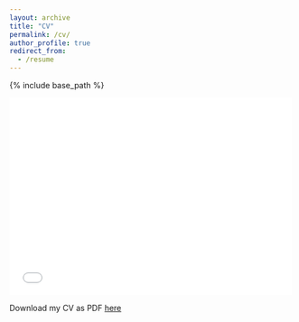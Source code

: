 ```yaml
---
layout: archive
title: "CV"
permalink: /cv/
author_profile: true
redirect_from:
  - /resume
---
```


{% include base_path %}

<embed src="{{ site.baseurl }}/files/jilli_cv.pdf" width="500" height="350" type='application/pdf'>

Download my CV as PDF [here](https://github.com/jillijung/jillijung.github.io/raw/master/files/jilli_cv.pdf)
